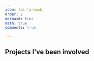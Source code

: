 ```yaml
---
icon: fas fa-book
order: 2
mermaid: true
math: true
comments: true

---
```


## Projects I've been involved

